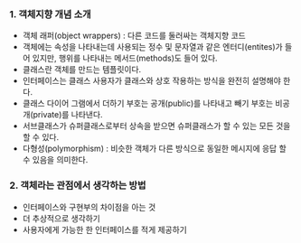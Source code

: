 
### 1. 객체지향 개념 소개

- 객체 래퍼(object wrappers) : 다른 코드를 둘러싸는 객체지향 코드
- 객체에는 속성을 나타내는데 사용되는 정수 및 문자열과 같은 엔터디(entites)가 들어 있지만, 행위를 나타내는 메서드(methods)도 들어 있다. 
- 클래스란 객체를 만드는 템플릿이다.
- 인터페이스는 클래스 사용자가 클래스와 상호 작용하는 방식을 완전히 설명해야 한다. 
- 클래스 다이어 그램에서 더하기 부호는 공개(public)를 나타내고 빼기 부호는 비공개(private)를 나타낸다. 
- 서브클래스가 슈퍼클래스로부터 상속을 받으면 슈퍼클래스가 할 수 있는 모든 것을 할 수 있다. 
- 다형성(polymorphism) : 비슷한 객체가 다른 방식으로 동일한 메시지에 응답 할 수 있음을 의미한다.  

### 2. 객체라는 관점에서 생각하는 방법 

- 인터페이스와 구현부의 차이점을 아는 것 
- 더 추상적으로 생각하기 
- 사용자에게 가능한 한 인터페이스를 적게 제공하기 
